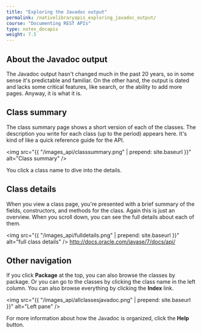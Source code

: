 ```yaml
---
title: "Exploring the Javadoc output"
permalink: /nativelibraryapis_exploring_javadoc_output/
course: "Documenting REST APIs"
type: notes_docapis
weight: 7.5
---
```


## About the Javadoc output

The Javadoc output hasn't changed much in the past 20 years, so in some sense it's predictable and familiar. On the other hand, the output is dated and lacks some critical features, like search, or the ability to add more pages. Anyway, it is what it is.

## Class summary

The class summary page shows a short version of each of the classes. The description you write for each class (up to the period) appears here. It's kind of like a quick reference guide for the API.

<img src="{{ "/images_api/classsummary.png" | prepend: site.baseurl }}" alt="Class summary" />

You click a class name to dive into the details. 

## Class details

When you view a class page, you're presented with a brief summary of the fields, constructors, and methods for the class. Again this is just an overview. When you scroll down, you can see the full details about each of them. 

<img src="{{ "/images_api/fulldetails.png" | prepend: site.baseurl }}" alt="full class details" />
http://docs.oracle.com/javase/7/docs/api/

## Other navigation

If you click **Package** at the top, you can also browse the classes by package. Or you can go to the classes by clicking the class name in the left column. You can also browse everything by clicking the **Index** link. 

<img src="{{ "/images_api/allclassesjavadoc.png" | prepend: site.baseurl }}" alt="Left pane" /> 

For more information about how the Javadoc is organized, click the **Help** button.
